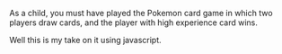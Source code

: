 As a child, you must have played the Pokemon card game in which two players draw cards, and the player with high experience card wins.

Well this is my take on it using javascript.
